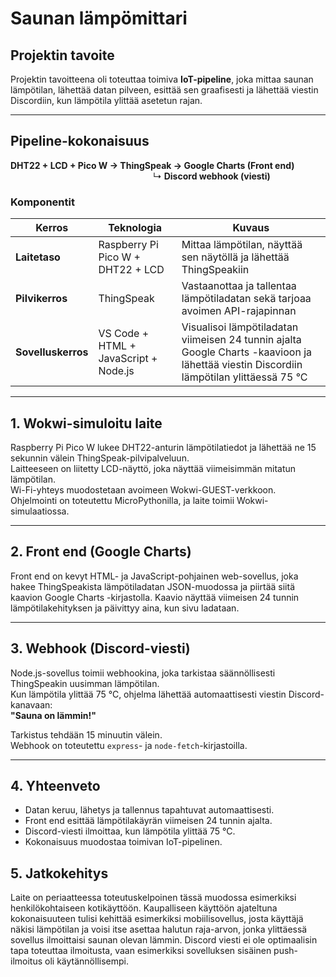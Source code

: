 # Saunan lämpömittari

## Projektin tavoite  
Projektin tavoitteena oli toteuttaa toimiva **IoT-pipeline**, joka mittaa saunan lämpötilan, lähettää datan pilveen, esittää sen graafisesti ja lähettää viestin Discordiin, kun lämpötila ylittää asetetun rajan.

---

## Pipeline-kokonaisuus  
**DHT22 + LCD + Pico W → ThingSpeak → Google Charts (Front end)**  
                              ↳ **Discord webhook (viesti)**

### Komponentit  

| Kerros | Teknologia | Kuvaus |
|---------|-------------|--------|
| **Laitetaso** | Raspberry Pi Pico W + DHT22 + LCD | Mittaa lämpötilan, näyttää sen näytöllä ja lähettää ThingSpeakiin |
| **Pilvikerros** | ThingSpeak | Vastaanottaa ja tallentaa lämpötiladatan sekä tarjoaa avoimen API-rajapinnan |
| **Sovelluskerros** | VS Code + HTML + JavaScript + Node.js | Visualisoi lämpötiladatan viimeisen 24 tunnin ajalta Google Charts -kaavioon ja lähettää viestin Discordiin lämpötilan ylittäessä 75 °C |

---

## 1. Wokwi-simuloitu laite  
Raspberry Pi Pico W lukee DHT22-anturin lämpötilatiedot ja lähettää ne 15 sekunnin välein ThingSpeak-pilvipalveluun.  
Laitteeseen on liitetty LCD-näyttö, joka näyttää viimeisimmän mitatun lämpötilan.  
Wi-Fi-yhteys muodostetaan avoimeen Wokwi-GUEST-verkkoon.  
Ohjelmointi on toteutettu MicroPythonilla, ja laite toimii Wokwi-simulaatiossa.

---

## 2. Front end (Google Charts)  
Front end on kevyt HTML- ja JavaScript-pohjainen web-sovellus, joka hakee ThingSpeakista lämpötiladatan JSON-muodossa ja piirtää siitä kaavion Google Charts -kirjastolla.
Kaavio näyttää viimeisen 24 tunnin lämpötilakehityksen ja päivittyy aina, kun sivu ladataan.

---

## 3. Webhook (Discord-viesti)  
Node.js-sovellus toimii webhookina, joka tarkistaa säännöllisesti ThingSpeakin uusimman lämpötilan.  
Kun lämpötila ylittää 75 °C, ohjelma lähettää automaattisesti viestin Discord-kanavaan:  
**"Sauna on lämmin!"**

Tarkistus tehdään 15 minuutin välein.  
Webhook on toteutettu `express`- ja `node-fetch`-kirjastoilla.

---

## 4. Yhteenveto  
- Datan keruu, lähetys ja tallennus tapahtuvat automaattisesti.  
- Front end esittää lämpötilakäyrän viimeisen 24 tunnin ajalta.  
- Discord-viesti ilmoittaa, kun lämpötila ylittää 75 °C.  
- Kokonaisuus muodostaa toimivan IoT-pipelinen.

## 5. Jatkokehitys
Laite on periaatteessa toteutuskelpoinen tässä muodossa esimerkiksi henkilökohtaiseen kotikäyttöön. Kaupalliseen käyttöön ajateltuna kokonaisuuteen tulisi kehittää esimerkiksi mobiilisovellus, josta käyttäjä näkisi lämpötilan ja voisi itse asettaa halutun raja-arvon, jonka ylittäessä sovellus ilmoittaisi saunan olevan lämmin. Discord viesti ei ole optimaalisin tapa toteuttaa ilmoitusta, vaan esimerkiksi sovelluksen sisäinen push-ilmoitus oli käytännöllisempi.
